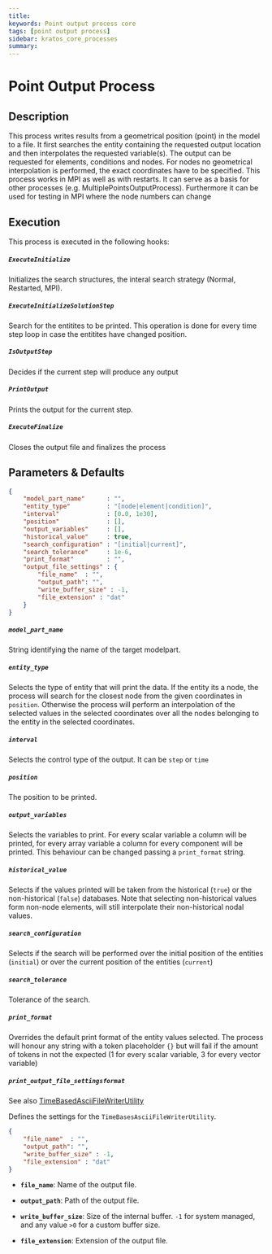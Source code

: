 ```yaml
---
title: 
keywords: Point output process core
tags: [point output process]
sidebar: kratos_core_processes
summary: 
---
```


# Point Output Process

## Description

This process writes results from a geometrical position (point) in the model to a file. It first searches the entity containing the requested output location and then interpolates the requested variable(s). The output can be requested for elements, conditions and nodes. For nodes no geometrical interpolation is performed, the exact coordinates have to be specified. This process works in MPI as well as with restarts. It can serve as a basis for other processes (e.g. MultiplePointsOutputProcess). Furthermore it can be used for testing in MPI where the node numbers can change

## Execution

This process is executed in the following hooks:

##### `ExecuteInitialize`

Initializes the search structures, the interal search strategy (Normal, Restarted, MPI).

##### `ExecuteInitializeSolutionStep`

Search for the entitites to be printed. This operation is done for every time step loop in case the entitites have changed position.

##### `IsOutputStep`

Decides if the current step will produce any output

##### `PrintOutput`

Prints the output for the current step.

##### `ExecuteFinalize`

Closes the output file and finalizes the process

## Parameters & Defaults

```json
{
    "model_part_name"      : "",
    "entity_type"          : "[node|element|condition]",
    "interval"             : [0.0, 1e30],
    "position"             : [],
    "output_variables"     : [],
    "historical_value"     : true,
    "search_configuration" : "[initial|current]",
    "search_tolerance"     : 1e-6,
    "print_format"         : "",
    "output_file_settings" : {
        "file_name"  : "",
        "output_path": "",
        "write_buffer_size" : -1,
        "file_extension" : "dat"
    }
}
```


##### `model_part_name` 
String identifying the name of the target modelpart.

##### `entity_type` 
Selects the type of entity that will print the data. If the entity its a node, the process will search for the closest node from the given coordinates in `position`. Otherwise the process will perform an interpolation of the selected values in the selected coordinates over all the nodes belonging  to the entity in the selected coordinates.

##### `interval` 
Selects the control type of the output. It can be `step` or `time`

##### `position` 
The position to be printed.

##### `output_variables` 
Selects the variables to print. For every scalar variable a column will be printed, for every array variable a column for every component will be printed. This behaviour can be changed passing a `print_format` string.

##### `historical_value` 
Selects if the values printed will be taken from the historical (`true`) or the non-historical (`false`) databases. Note that selecting non-historical values form non-node elements, will still interpolate their non-historical nodal values.

##### `search_configuration` 
Selects if the search will be performed over the initial position of the entities (`initial`) or over the current position of the entities (`current`)

##### `search_tolerance` 
Tolerance of the search.

##### `print_format` 
Overrides the default print format of the entity values selected. The process will honour any string with a token placeholder `{}` but will fail if the amount of tokens in not the expected (1 for every scalar variable, 3 for every vector variable)

##### `print_output_file_settingsformat` 
See also [TimeBasedAsciiFileWriterUtility](../Utilities/time_based_ascii_file_writer_utility.md)

Defines the settings for the `TimeBasesAsciiFileWriterUtility`.

```json
{
    "file_name"  : "",
    "output_path": "",
    "write_buffer_size" : -1,
    "file_extension" : "dat"
}
```

- **`file_name`**: Name of the output file.

- **`output_path`**: Path of the output file.

- **`write_buffer_size`**: Size of the internal buffer. `-1` for system managed, and any value `>0` for a custom buffer size.

- **`file_extension`**: Extension of the output file.
